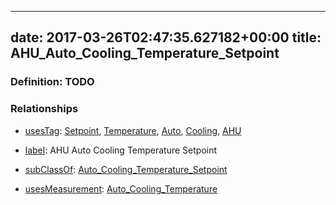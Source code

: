 
---
date: 2017-03-26T02:47:35.627182+00:00
title: AHU_Auto_Cooling_Temperature_Setpoint
---
### Definition: TODO

### Relationships

* [usesTag](https://brickschema.org/schema/1.0/BrickFrame#usesTag): [Setpoint](https://brickschema.org/schema/1.0/BrickTag#Setpoint), [Temperature](https://brickschema.org/schema/1.0/BrickTag#Temperature), [Auto](https://brickschema.org/schema/1.0/BrickTag#Auto), [Cooling](https://brickschema.org/schema/1.0/BrickTag#Cooling), [AHU](https://brickschema.org/schema/1.0/BrickTag#AHU)

* [label](http://www.w3.org/2000/01/rdf-schema#label): AHU Auto Cooling Temperature Setpoint

* [subClassOf](http://www.w3.org/2000/01/rdf-schema#subClassOf): [Auto_Cooling_Temperature_Setpoint](https://brickschema.org/schema/1.0/Brick#Auto_Cooling_Temperature_Setpoint)

* [usesMeasurement](https://brickschema.org/schema/1.0/BrickFrame#usesMeasurement): [Auto_Cooling_Temperature](https://brickschema.org/schema/1.0/Brick#Auto_Cooling_Temperature)
